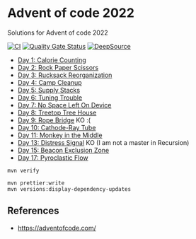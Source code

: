 # Advent of code 2022

Solutions for Advent of code 2022

[![CI](https://github.com/jabrena/advent-of-code-2022/actions/workflows/ci.yaml/badge.svg)](https://github.com/jabrena/advent-of-code-2022/actions/workflows/ci.yaml)
[![Quality Gate Status](https://sonarcloud.io/api/project_badges/measure?project=jabrena_advent-of-code-2022&metric=alert_status)](https://sonarcloud.io/summary/new_code?id=jabrena_advent-of-code-2022)
[![DeepSource](https://deepsource.io/gh/jabrena/advent-of-code-2022.svg/?label=active+issues&show_trend=true&token=FHJmpj7Vc4-RXv6MIgiWbTVa)](https://deepsource.io/gh/jabrena/advent-of-code-2022/?ref=repository-badge)

- [Day 1: Calorie Counting](src/main/java/jab/aoc/day1)
- [Day 2: Rock Paper Scissors](src/main/java/jab/aoc/day2)
- [Day 3: Rucksack Reorganization](src/main/java/jab/aoc/day3)
- [Day 4: Camp Cleanup](src/main/java/jab/aoc/day4)
- [Day 5: Supply Stacks](src/main/java/jab/aoc/day5)
- [Day 6: Tuning Trouble](src/main/java/jab/aoc/day6)
- [Day 7: No Space Left On Device](src/main/java/jab/aoc/day7)
- [Day 8: Treetop Tree House](src/main/java/jab/aoc/day8)
- [Day 9: Rope Bridge](src/main/java/jab/aoc/day9) KO :(
- [Day 10: Cathode-Ray Tube](src/main/java/jab/aoc/day10)
- [Day 11: Monkey in the Middle](src/main/java/jab/aoc/day11)
- [Day 13: Distress Signal](src/main/java/jab/aoc/day13) KO (I am not a master in Recursion)
- [Day 15: Beacon Exclusion Zone](src/main/java/jab/aoc/day15)
- [Day 17: Pyroclastic Flow](src/main/java/jab/aoc/day17)

```
mvn verify

mvn prettier:write
mvn versions:display-dependency-updates
```



## References

- https://adventofcode.com/
